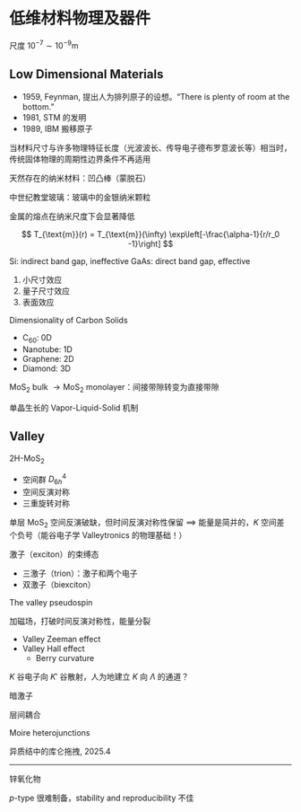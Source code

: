 # 低维材料物理及器件

尺度 $10^{-7} \sim 10^{-9} \text{m}$

## Low Dimensional Materials

- 1959, Feynman, 提出人为排列原子的设想。“There is plenty of room at the bottom.”
- 1981, STM 的发明
- 1989, IBM 搬移原子

当材料尺寸与许多物理特征长度（光波波长、传导电子德布罗意波长等）相当时，传统固体物理的周期性边界条件不再适用

天然存在的纳米材料：凹凸棒（蒙脱石）

中世纪教堂玻璃：玻璃中的金银纳米颗粒

金属的熔点在纳米尺度下会显著降低

$$
T_{\text{m}}(r) = T_{\text{m}}(\infty) \exp\left[-\frac{\alpha-1}{r/r_0 -1}\right]
$$

Si: indirect band gap, ineffective
GaAs: direct band gap, effective

1) 小尺寸效应
2) 量子尺寸效应
3) 表面效应

Dimensionality of Carbon Solids

- $\text{C}_{60}$: 0D
- Nanotube: 1D
- Graphene: 2D
- Diamond: 3D

$\text{MoS}_2$ bulk $\to \text{MoS}_2$ monolayer：间接带隙转变为直接带隙

单晶生长的 Vapor-Liquid-Solid 机制

## Valley

2H-$\text{MoS}_2$

- 空间群 $D_{6h}^4$
- 空间反演对称
- 三重旋转对称

单层 $\text{MoS}_2$ 空间反演破缺，但时间反演对称性保留 $\implies$ 能量是简并的，$K$ 空间差个负号（能谷电子学 Valleytronics 的物理基础！）

激子（exciton）的束缚态

- 三激子（trion）：激子和两个电子
- 双激子（biexciton）

The valley pseudospin

加磁场，打破时间反演对称性，能量分裂

- Valley Zeeman effect
- Valley Hall effect
    - Berry curvature

$K$ 谷电子向 $K'$ 谷散射，人为地建立 $K$ 向 $\Lambda$ 的通道？

暗激子

层间耦合

Moire heterojunctions

异质结中的库仑拖拽, 2025.4

---

锌氧化物

*p*-type 很难制备，stability and reproducibility 不佳